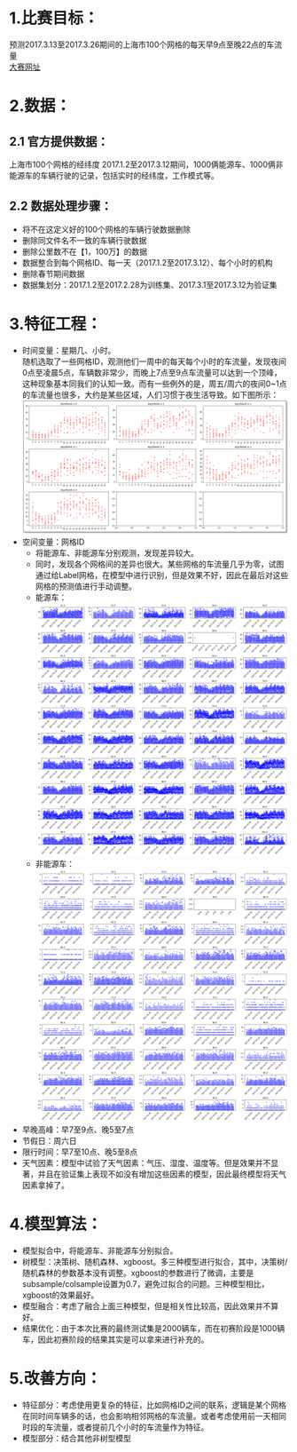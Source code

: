 # 1.比赛目标：
  预测2017.3.13至2017.3.26期间的上海市100个网格的每天早9点至晚22点的车流量  
  [大赛网址](http://www.datadreams.org/#/raceDetail/raceSummary?raceid=120)
  
# 2.数据：
  ## 2.1 官方提供数据：
   上海市100个网格的经纬度
   2017.1.2至2017.3.12期间，1000俩能源车、1000俩非能源车的车辆行驶的记录，包括实时的经纬度，工作模式等。
    
  ## 2.2 数据处理步骤：
   + 将不在这定义好的100个网格的车辆行驶数据删除
   + 删除同文件名不一致的车辆行驶数据
   + 删除公里数不在【1，100万】的数据
   + 数据整合到每个网格ID、每一天（2017.1.2至2017.3.12）、每个小时的机构
   + 删除春节期间数据
   + 数据集划分：2017.1.2至2017.2.28为训练集、2017.3.1至2017.3.12为验证集
    
# 3.特征工程：
  + 时间变量：星期几、小时。  
  随机选取了一些网格ID，观测他们一周中的每天每个小时的车流量，发现夜间0点至凌晨5点，车辆数非常少，而晚上7点至9点车流量可以达到一个顶峰，这种现象基本同我们的认知一致。而有一些例外的是，周五/周六的夜间0~1点的车流量也很多，大约是某些区域，人们习惯于夜生活导致。如下图所示：  
  ![](https://github.com/superdy666/Competitions/blob/master/BOT_traffic_volume/hour2.png)
  + 空间变量：网格ID
    + 将能源车、非能源车分别观测，发现差异较大。
    + 同时，发现各个网格间的差异也很大。某些网格的车流量几乎为零，试图通过给Label网格，在模型中进行识别，但是效果不好，因此在最后对这些网格的预测值进行手动调整。
    + 能源车：![](https://github.com/superdy666/Competitions/blob/master/BOT_traffic_volume/eCar.png)
    + 非能源车：![](https://github.com/superdy666/Competitions/blob/master/BOT_traffic_volume/rCar.png)
  + 早晚高峰：早7至9点、晚5至7点
  + 节假日：周六日
  + 限行时间：早7至10点、晚5至8点
  + 天气因素：模型中试验了天气因素：气压、湿度、温度等。但是效果并不显著，并且在验证集上表现不如没有增加这些因素的模型，因此最终模型将天气因素拿掉了。
  
# 4.模型算法：
  + 模型拟合中，将能源车、非能源车分别拟合。
  + 树模型：决策树、随机森林、xgboost。多三种模型进行拟合，其中，决策树/随机森林的参数基本没有调整。xgboost的参数进行了微调，主要是subsample/colsample设置为0.7，避免过拟合的问题。三种模型相比，xgboost的效果最好。
  + 模型融合：考虑了融合上面三种模型，但是相关性比较高，因此效果并不算好。
  + 结果优化：由于本次比赛的最终测试集是2000辆车，而在初赛阶段是1000辆车，因此初赛阶段的结果其实是可以拿来进行补充的。
   
# 5.改善方向：
  + 特征部分：考虑使用更复杂的特征，比如网格ID之间的联系，逻辑是某个网格在同时间车辆多的话，也会影响相邻网格的车流量。或者考虑使用前一天相同时段的车流量，或者提前几个小时的车流量作为特征。
  + 模型部分：结合其他非树型模型


